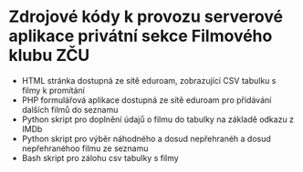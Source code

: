 # Zdrojové kódy k provozu serverové aplikace privátní sekce Filmového klubu ZČU
- HTML stránka dostupná ze sítě eduroam, zobrazující CSV tabulku s filmy k promítání
- PHP formulářová aplikace dostupná ze sítě eduroam pro přidávání dalších filmů do seznamu
- Python skript pro doplnění údajů o filmu do tabulky na základě odkazu z IMDb
- Python skript pro výběr náhodného a dosud nepřehranéh a dosud nepřehranéhoo filmu ze seznamu
- Bash skript pro zálohu csv tabulky s filmy
